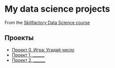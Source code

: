 # My data science projects
From the [Skillfactory Data Science course](https://skillfactory.ru)

## Проекты

* [Проект 0. Игра: Угадай число](https://github.com/SS-42/sf_data_science/tree/main/project_0)
* [Проект 1. ______](____)
* [Проект 2. ______](____)